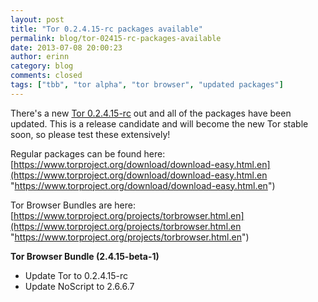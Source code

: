 ```yaml
---
layout: post
title: "Tor 0.2.4.15-rc packages available"
permalink: blog/tor-02415-rc-packages-available
date: 2013-07-08 20:00:23
author: erinn
category: blog
comments: closed
tags: ["tbb", "tor alpha", "tor browser", "updated packages"]
---
```


There's a new [Tor 0.2.4.15-rc](https://lists.torproject.org/pipermail/tor-talk/2013-July/028776.html) out and all of the packages have been updated. This is a release candidate and will become the new Tor stable soon, so please test these extensively!

Regular packages can be found here:  
 [https://www.torproject.org/download/download-easy.html.en](https://www.torproject.org/download/download-easy.html.en "https://www.torproject.org/download/download-easy.html.en")

Tor Browser Bundles are here:  
 [https://www.torproject.org/projects/torbrowser.html.en](https://www.torproject.org/projects/torbrowser.html.en "https://www.torproject.org/projects/torbrowser.html.en")

**Tor Browser Bundle (2.4.15-beta-1)**

-   Update Tor to 0.2.4.15-rc
-   Update NoScript to 2.6.6.7

